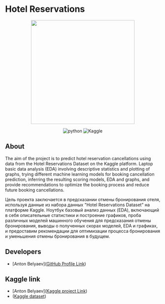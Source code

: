 # Hotel Reservations
<p align="center">
      <img src="https://i.ibb.co/ZGSRYBD/pngwing-com-3.png" width="336">
</p>

<p align="center">
   <img src="https://img.shields.io/badge/Jupyter Notebook-blue" alt="python">
   <img src="https://img.shields.io/badge/Kaggle-violet" alt="Kaggle">      
</p>

## About
The aim of the project is to predict hotel reservation cancellations using data from the Hotel Reservations Dataset on the Kaggle platform. Laptop basic data analysis (EDA) involving descriptive statistics and plotting of graphs, trying different machine learning models for booking cancellation prediction, inferring the resulting scoring models, EDA and graphs, and provide recommendations to optimize the booking process and reduce future booking cancellations.

Цель проекта заключается в предсказании отмены бронирования отеля, используя данные из набора данных "Hotel Reservations Dataset" на платформе Kaggle. Ноутбук базовый анализ данных (EDA), включающий в себя описательные статистики и построение графиков, проба различных моделей машинного обучения для предсказания отмены бронирования, выводы о полученных скорах моделей, EDA и графиках, и предоставим рекомендации для оптимизации процесса бронирования и уменьшения отмены бронирования в будущем.

## Developers
- [Anton Belyaev]([GitHub Profile Link](https://github.com/Ch3ekiBr3eki))

## Kaggle link
- [Anton Belyaev]([Kaggle project Link](https://www.kaggle.com/code/antonbelyaevd/reservation-randforest-knn-logicarreg))
- ([Kaggle dataset](https://www.kaggle.com/datasets/ahsan81/hotel-reservations-classification-dataset))
